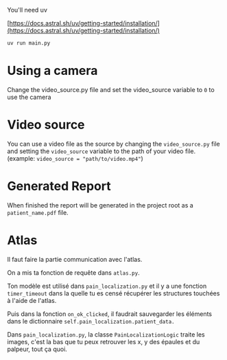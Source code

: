 You'll need uv 

[https://docs.astral.sh/uv/getting-started/installation/](https://docs.astral.sh/uv/getting-started/installation/)


```bash
uv run main.py
```

# Using a camera
Change the video_source.py file and set the video_source variable to `0` to use the camera

# Video source
You can use a video file as the source by changing the `video_source.py` file and setting the `video_source` variable to the path of your video file. (example: `video_source = "path/to/video.mp4"`)

# Generated Report
When finished the report will be generated in the project root as a `patient_name.pdf` file.

# Atlas

Il faut faire la partie communication avec l'atlas.

On a mis ta fonction de requête dans `atlas.py`.

Ton modèle est utilisé dans `pain_localization.py` et il y a une fonction `timer_timeout` dans la quelle tu es censé récupérer les structures touchées à l'aide de l'atlas.

Puis dans la fonction `on_ok_clicked`, il faudrait sauvegarder les éléments dans le dictionnaire `self.pain_localization.patient_data.`

Dans `pain_localization.py`, la classe `PainLocalizationLogic` traite les images, c'est la bas que tu peux retrouver les x, y des épaules et du palpeur, tout ça quoi.